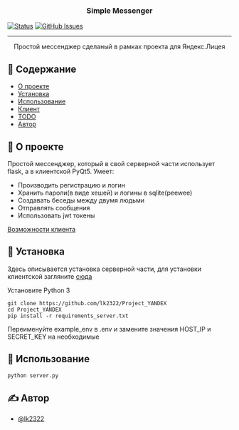 
<h3 align="center">Simple Messenger</h3>

<div>

[![Status](https://img.shields.io/badge/status-active-success.svg)]() [![GitHub Issues](https://img.shields.io/github/issues/lk2322/Project_YANDEX)](https://github.com/lk2322/Project_YANDEX/issues)

</div>

---

<p align="center"> Простой мессенджер сделаный в рамках проекта для Яндекс.Лицея
    <br> 
</p>

## 📝 Содержание

- [О проекте](#about)
- [Установка](#getting_started)
- [Использование](#usage)
- [Клиент](client/README.md)
- [TODO](https://trello.com/b/7IAf7cMK)
- [Автор](#authors)
## 🧐 О проекте <a name = "about"></a>

Простой мессенджер, который в свой серверной части использует flask, а в клиентской PyQt5. 
Умеет:
- Производить регистрацию и логин
- Хранить пароли(в виде хешей) и логины в sqlite(peewee)
- Создавать беседы между двумя людьми
- Отправлять сообщения
- Использовать jwt токены

[Возможности клиента](client/README.md#about)

## 🏁 Установка <a name = "getting_started"></a>
Здесь описывается установка серверной части, для установки клиентской загляните [сюда](client/README.md#getting_started)

Установите Python 3
```
git clone https://github.com/lk2322/Project_YANDEX
cd Project_YANDEX
pip install -r requirements_server.txt
```
Переименуйте example_env в .env и замените значения HOST_IP и SECRET_KEY на необходимые



## 🎈 Использование <a name="usage"></a>

```
python server.py
```


## ✍️ Автор <a name = "authors"></a>

- [@lk2322](https://github.com/lk2322)
